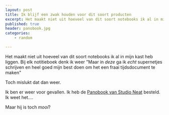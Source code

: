 ```yaml
---
layout: post
title: Ik blijf een zwak houden voor dit soort producten
excerpt: Het maakt niet uit hoeveel van dit soort notebooks ik al in mijn kast heb liggen.
published: true
header: panobook.jpg
categories: 
    - random

---
```

Het maakt niet uit hoeveel van dit soort notebooks ik al in mijn kast heb liggen. Bij elk notitieboek denk ik weer "Maar in _deze_ ga ik _echt_ supernetjes schrijven en heel goed mijn best doen om het een fraai tijdsdocument te maken"

Toch mislukt dat dan weer. 

Ik ben er weer voor gevallen. Ik heb de [Panobook van Studio Neat][1] besteld. Ik weet het....

Maar hij is toch _mooí_?

[1]:	https://www.studioneat.com/products/panobook